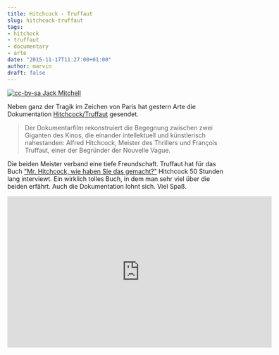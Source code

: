 ```yaml
---
title: Hitchcock - Truffaut
slug: hitchcock-truffaut
tags:
- hitchock
- truffaut
- documentary
- arte
date: "2015-11-17T11:27:00+01:00"
author: marvin
draft: false
---
```

[![cc-by-sa Jack Mitchell](/images/hitchcock.jpg)](https://de.wikipedia.org/wiki/Datei:Alfred_Hitchcock_by_Jack_Mitchell.jpg)

Neben ganz der Tragik im Zeichen von Paris hat gestern Arte die Dokumentation [Hitchcock/Truffaut](http://www.arte.tv/guide/de/053420-000-A/hitchcock-truffaut) gesendet.

> Der Dokumentarfilm rekonstruiert die Begegnung zwischen zwei Giganten des Kinos, die einander intellektuell und künstlerisch nahestanden: Alfred Hitchcock, Meister des Thrillers und François Truffaut, einer der Begründer der Nouvelle Vague.

Die beiden Meister verband eine tiefe Freundschaft. Truffaut hat für das Buch ["Mr. Hitchcock, wie haben Sie das gemacht?"](https://de.wikipedia.org/wiki/Mr._Hitchcock,_wie_haben_Sie_das_gemacht%3F) Hitchcock 50 Stunden lang interviewt. Ein wirklich tolles Buch, in dem man sehr viel über die beiden erfährt. Auch die Dokumentation lohnt sich. Viel Spaß.

<iframe src="https://www.arte.tv/guide/de/embed/053420-000/medium" allowfullscreen="true" style="width: 600px; height: 344px;" frameborder="0"></iframe>